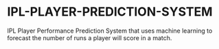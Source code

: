 # IPL-PLAYER-PREDICTION-SYSTEM
IPL Player Performance Prediction System that uses machine learning to forecast the number of runs a player will score in a match.

